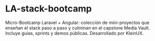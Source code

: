 # LA-stack-bootcamp
Micro-Bootcamp Laravel + Angular: colección de mini-proyectos que enseñan el stack paso a paso y culminan en el capstone Media Vault. Incluye guías, sprints y demos públicas. Desarrollado por KleinUX.
